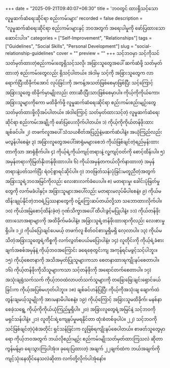 +++
date = "2025-09-21T09:40:07+06:30"
title = 'ဘဝတွင် ထားရှိသင့်သော လူမှုဆက်ဆံရေးဆိုင်ရာ စည်းကမ်းများ'
recorded = false
description = "လူမှုဆက်ဆံရေးဆိုင်ရာ စည်းကမ်းများနှင့် ဘဝအတွက် အရေးပါမှုကို ဖော်ပြထားသော ဆောင်းပါး။"
categories = ["Self-Improvement", "Relationships"]
tags = ["Guidelines", "Social Skills", "Personal Development"]
slug = "social-relationship-guidelines"
cover = ""
preview = ""
+++
သင့်ဘဝမှာ သင့်ကိုသင်သတ်မှတ်ထားတဲ့စည်းကမ်းတွေရှိသင့်သလို၊ အခြားသူတွေအပေါ် ဆက်ဆံဖို့ သတ်မှတ်ထားတဲ့ စည်းကမ်းတွေလည်း ရှိသင့်ပါတယ်။ အဲဒါမှ သင့်ကို အခြားသူတွေက လာရောက်ပြီးထိခိုက်အောင် လုပ်ခြင်းကို အကန့်အသတ်ဖြစ်စေမှာဖြစ်ပြီး သင့်ကြောင့် အခြားသူတွေ ထိခိုက်မှာမျိုးလည်း တားဆီးပြီးသားဖြစ်စေမှာပါ။ ကိုယ့်ကိုကိုယ်ကော၊ အခြားသူများကိုကော မထိခိုက်ဖို့ လူမှုဆက်ဆံရေးဆိုင်ရာ စည်းကမ်းစည်းမျဉ်းတွေ သတ်မှတ်ထားဖို့လိုအပ်ပါတယ်။ အဲဒါကြောင့် သတ်မှတ်ထားသင့်တဲ့ လူမှုဆက်ဆံရေးဆိုင်ရာ စည်းကမ်းအချို့ကို ဖော်ပြပေးလိုက်ပါတယ်။
၁) ကိုယ့်ကိုကိုယ်တန်ဖိုးထားချစ်ခင်ပါ။
၂) တဖက်လူအပေါ် သံသယစိတ်အပြည့်နဲ့မဆက်ဆံပါနဲ့။ အယုံကြည်လည်း မလွန်ပါစေနဲ့။
၃) အခြားလူတွေအပေါ်အာရုံမများစေဘဲ ကိုယ်ဖြစ်ချင်တဲ့ရည်မှန်းထားတာကိုသာ အာရုံစိုက်ပါ။
၄) ကိုယ့်ရဲ့ကိုယ်ကျင့်တရားနဲ့ လူ့ကျင့်ဝတ်ကို စောင့်ထိန်းပါ။
၅) အမှန်တရားကိုမြတ်နိုးတန်ဖိုးထားပါ။
၆) ကိုယ်အမှန်တကယ်လိုက်နာထားတဲ့ အမှန်တရားနဲ့ပတ်သက်ပြီး ရဲဝင့်စွာရင်ဆိုင်ပါ။
၇) ဘဝဖြတ်သန်းပုံခြင်းမတူညီတဲ့အတွက် အခြားသူရဲ့ဘဝအမြင်ကိုလည်း လေးစားလက်ခံပေးပါ။
၈) မတရားမှု၊ ခေါင်းပုံဖြတ်မှုတွေကို လက်မခံပါနှင့်။ အခြားသူများအပေါ်လည်း မတရားမလုပ်မိပါစေနဲ့။
၉) ကိုယ်မထိန်းချုပ်နိုင်တဲ့ဘဝရဲ့ပြဿနာတွေကို ဝဋ်ကြွေးဆပ်တယ်လို့သာ သဘောထားလိုက်ပါ။
၁၀) ကိုယ်အမြဲစောင့်ထိန်းခဲ့တဲ့ ဂုဏ်သိက္ခာအပေါ် ထိပါးခွင့်မပြုပါနဲ့။
၁၁) ကိုယ်တန်ဖိုးထားသောအရာများကို အထိခိုက်မခံပါနဲ့။ အခြားသူရဲ့တန်ဖိုးထားရာကိုလည်း လေးစားမှုရှိပါ။
၁၂) ကိုယ်ပြောချင်ပေမယ့် တဖက်လူ စိတ်ဝင်စားမှုရှိမရှိ လေ့လာပါ။
၁၃) ကိုယ်မသိတဲ့အခြားသူတွေရဲ့ကိစ္စကို လက်လွတ်စပယ်မပြောပါနဲ့။
၁၄) လူတိုင်းကို ကိုယ့်ရဲ့ခံစားချက်အစစ်အမှန်နဲ့ ကိုယ့်ဘဝအကြောင်း ခရေစေ့တွင်းကျ အကုန်ရင်မဖွင့်သင့်ပါဘူး။
၁၅) ကိုယ့်စေတနာကို အသိအမှတ်ပြုသူများကသာ စေတနာထားရကျိုးနပ်စေတာပါ။
၁၆) ကိုယ့်တန်ဖိုးကိုသိသူများကသာ သင့်တန်ဖိုးကို အရောင်တက်စေတာပါ။
၁၇) အသုံးချရုံသက်သက် ကိုယ့်ဘဝထဲလာပတ်သက်သူများကို တဖြေးဖြေးချင်းရှောင်ဖယ်ခြင်းက ကိုယ့်အပြစ်မဟုတ်ပါဘူး။
၁၈) ချစ်ခင်ဟန်ပြပြီး ကိုယ့်ကိုအသုံးချ ချောက်ထဲတွန်းချမယ့်သူမျိုးကို အားမနာမိပါစေနဲ့။
၁၉) ကိုယ့်ကြောင့် အခြားသူမထိခိုက်၊ မနစ်နာစေခဲ့သရွေ့ ကိုယ့်ကိုကိုယ်ယုံကြည်မှုရှိပါ။
၂၀) အခြားလူတွေရဲ့အမြင်နဲ့ သင့်ဘဝကို မရှင်သန်ပါနဲ့။
၂၁) လူတိုင်းရဲ့ကျေနပ်မှုမရနိုင်တာ ထုံးစံတစ်ခုပါပဲ။
၂၂) သင့်ဘဝကို သင်ဖြစ်ချင်တဲ့ပုံစံအတိုင်း ရှင်သန်ခြင်းက လူဖြစ်ရကျိုးနပ်စေပါတယ်။
စာဖတ်သူတွေမှာရော ကိုယ့်ဘဝအတွက် ဘယ်လိုစည်းမျဉ်း စည်ကမ်းမျိုးသတ်မှတ်ထားကြသလဲ ဆိုတာ ကွန်မန့်မှာ ရေးသွားကြပါအုံး။ ခုရေးပြထားတဲ့ အချက် ၂၂ချက်ထဲက ဘယ်အချက်ကို ကျင့်သုံးနေထိုင်နေသလဲဆိုတာ လက်တို့လိုက်ပါအုံနော်။ 